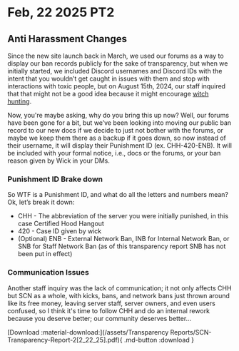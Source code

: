 # Feb, 22 2025 PT2

## **Anti Harassment Changes**

Since the new site launch back in March, we used our forums as a way to display our ban records publicly for the sake of transparency, but when we initially started, we included Discord usernames and Discord IDs with the intent that you wouldn’t get caught in issues with them and stop with interactions with toxic people, but on August 15th, 2024, our staff inquired that that might not be a good idea because it might encourage [witch hunting](http://witch-hunt.urbanup.com/5177901). 

Now, you're maybe asking, why do you bring this up now? Well, our forums have been gone for a bit, but we’ve been looking into moving our public ban record to our new docs if we decide to just not bother with the forums, or maybe we keep them there as a backup if it goes down, so now instead of their username, it will display their Punishment ID (ex. CHH-420-ENB). It will be included with your formal notice, i.e., docs or the forums, or your ban reason given by Wick in your DMs. 

### Punishment ID Brake down

So WTF is a Punishment ID, and what do all the letters and numbers mean? 
Ok, let’s break it down:

* CHH -  The abbreviation of the server you were initially punished, in this case Certified Hood Hangout
* 420 - Case ID given by wick 
* (Optional) ENB - External Network Ban, INB for Internal Network Ban, or SNB for Staff Network Ban (as of this transparency report SNB has not been put in effect)

### Communication Issues

Another staff inquiry was the lack of communication; it not only affects CHH but SCN as a whole, with kicks, bans, and network bans just thrown around like its free money, leaving server staff, server owners, and even users confused, so I think it's time to follow CHH and do an internal rework because you deserve better; our community deserves better…


[Download :material-download:](/assets/Transparency Reports/SCN-Transparency-Report-2[2_22_25].pdf){ .md-button :download }
